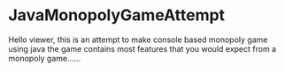 # JavaMonopolyGameAttempt

Hello viewer, this is an attempt to make console based monopoly game using java the game contains most features that you would expect from a monopoly game...... 

